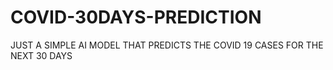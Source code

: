 # COVID-30DAYS-PREDICTION
JUST A SIMPLE AI MODEL THAT PREDICTS THE COVID 19 CASES FOR THE NEXT 30 DAYS
